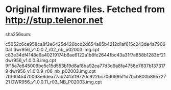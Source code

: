 # Original firmware files. Fetched from http://stup.telenor.net

sha256sum:

c5052c6ce958ca8f2e6425d426bcd2d654a85b4212d1af615c243de4a79060a1  dwr956_v1.0.0.7_r02_nb_p02003.img.cpt
c83e34df4148e6a40219174b6ae6122a1b8fe2644fbc43a31f7a858b1283bf21  dwr956_v1.0.0.8.img.cpt
9f15a7e645009be5c15d553b19d8af8ba92ea77d3d9a8fa4758e7637b1373179  dwr956_v1.0.0.9_r06_nb_p02003.img.cpt
7b16045470068e6dea77ab241aff9720c922bc7060995f1d7bcb800b89572721  DWR956_v1.0.0.11_r03_NB_P02003.img.cpt
